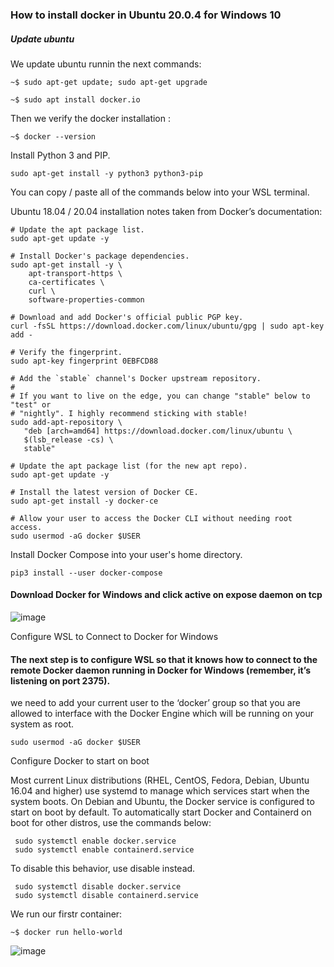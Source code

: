 ### How to install docker in Ubuntu 20.0.4 for Windows 10

##### Update ubuntu

We update ubuntu runnin the next commands:
```
~$ sudo apt-get update; sudo apt-get upgrade
```
```
~$ sudo apt install docker.io
```
Then we verify the docker installation : 
```
~$ docker --version
```
 Install Python 3 and PIP.
```
sudo apt-get install -y python3 python3-pip
```
You can copy / paste all of the commands below into your WSL terminal.

Ubuntu 18.04 / 20.04 installation notes taken from Docker’s documentation:
```
# Update the apt package list.
sudo apt-get update -y

# Install Docker's package dependencies.
sudo apt-get install -y \
    apt-transport-https \
    ca-certificates \
    curl \
    software-properties-common

# Download and add Docker's official public PGP key.
curl -fsSL https://download.docker.com/linux/ubuntu/gpg | sudo apt-key add -

# Verify the fingerprint.
sudo apt-key fingerprint 0EBFCD88

# Add the `stable` channel's Docker upstream repository.
#
# If you want to live on the edge, you can change "stable" below to "test" or
# "nightly". I highly recommend sticking with stable!
sudo add-apt-repository \
   "deb [arch=amd64] https://download.docker.com/linux/ubuntu \
   $(lsb_release -cs) \
   stable"

# Update the apt package list (for the new apt repo).
sudo apt-get update -y

# Install the latest version of Docker CE.
sudo apt-get install -y docker-ce

# Allow your user to access the Docker CLI without needing root access.
sudo usermod -aG docker $USER
```
 Install Docker Compose into your user's home directory.
 ```
pip3 install --user docker-compose
```
#### Download Docker for Windows and click active on expose daemon on tcp

![image](https://user-images.githubusercontent.com/83728906/182758546-2cfc9116-3996-4bb9-83a3-df052019f72f.png)

Configure WSL to Connect to Docker for Windows
#### The next step is to configure WSL so that it knows how to connect to the remote Docker daemon running in Docker for Windows (remember, it’s listening on port 2375).


we need to add your current user to the ‘docker’ group so that you are allowed to interface with the Docker Engine which will be running on your system as root.
```
sudo usermod -aG docker $USER
```


Configure Docker to start on boot

Most current Linux distributions (RHEL, CentOS, Fedora, Debian, Ubuntu 16.04 and higher) use systemd to manage which services start when the system boots. On Debian and Ubuntu, the Docker service is configured to start on boot by default. To automatically start Docker and Containerd on boot for other distros, use the commands below:
```
 sudo systemctl enable docker.service
 sudo systemctl enable containerd.service
 ```
To disable this behavior, use disable instead.
```
 sudo systemctl disable docker.service
 sudo systemctl disable containerd.service
```


We run our firstr container:
```
~$ docker run hello-world 
```

![image](https://user-images.githubusercontent.com/83728906/182758880-66f814d4-ac81-43e1-8a61-392a17ad4a57.png)

